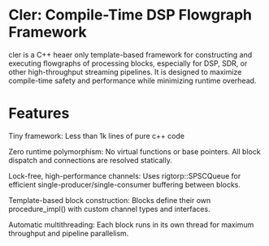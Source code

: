 # Cler: Compile-Time DSP Flowgraph Framework

cler is a C++ heaer only template-based framework for constructing and executing flowgraphs of processing blocks, especially for DSP, SDR, or other high-throughput streaming pipelines.
It is designed to maximize compile-time safety and performance while minimizing runtime overhead.

# Features

Tiny framework: Less than 1k lines of pure c++ code

Zero runtime polymorphism:
No virtual functions or base pointers. All block dispatch and connections are resolved statically.

Lock-free, high-performance channels:
Uses rigtorp::SPSCQueue for efficient single-producer/single-consumer buffering between blocks.

Template-based block construction:
Blocks define their own procedure_impl() with custom channel types and interfaces.

Automatic multithreading:
Each block runs in its own thread for maximum throughput and pipeline parallelism.